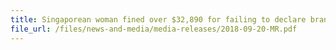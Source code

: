 ```yaml
---
title: Singaporean woman fined over $32,890 for failing to declare branded goods she bought overseas 
file_url: /files/news-and-media/media-releases/2018-09-20-MR.pdf
---
```

